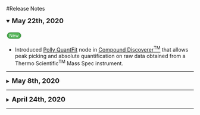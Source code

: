 #Release Notes

<details open>
  <summary><font size="+1"><b>May 22th, 2020</b></font></summary>
  <br>
  <a href="#" class="new-button">New</a>
  <ul>
    <li>Introduced <a href="https://docs.elucidata.io/Apps/Metabolomic%20Data/CompoundDiscoverer%20QuantFit.html">Polly QuantFit</a> node in <a href="https://www.thermofisher.com/in/en/home/industrial/mass-spectrometry/liquid-chromatography-mass-spectrometry-lc-ms/lc-ms-software/multi-omics-data-analysis/compound-discoverer-software.html">Compound Discoverer<sup>TM</sup></a> that allows peak picking and absolute quantification on raw data obtained from a Thermo Scientific<sup>TM</sup> Mass Spec instrument.</li>
</details>
<hr>

<details>
  <summary><font size="+1"><b>May 8th, 2020</b></font></summary>
  <br>
  <a href="#" class="new-button">New</a>
  <ul>
    <li>We now host our desktop application, El-MAVEN on Polly.</li>
    <li><a href="https://docs.elucidata.io/Apps/Metabolomic%20Data/Labeled%20LC-MSMS%20Workflow.html#phibeta-tab">Phi calculation</a> feature has been added to Labeled LC-MS/MS Workflow.</li>
  </ul> 

<a href="#" class="updates-button">Updates</a>
  <ul>
    <li>Changed the optimized color palette in IntOmix from a red-yellow-green scale to a more intuitive red-green scale. All upregulated metabolites or genes are represented by a shade of red and downregulated metabolites or genes as a shade of green.</li>
    <li>Changed the non-optimized color palette in IntOmix from a pink-purple scale to a red-green scale to remove ambiguity.</li>
  </ul> 
</details>  

<hr>

<details>
  <summary><font size="+1"><b>April 24th, 2020</b></font></summary>
  <br>
<a href="#" class="new-button">New</a>
  <ul>
    <li>Added a data lake for COVID-19.</li>
  </ul> 
</details>  

<hr>

<br />

<!--Button style for updates-->
<style>
  .updates-button {
    background-color: #4c61af;
    border: 1px solid #364574;
    border-radius: 70px;
    color: #FFFFFF;
    padding: 0px 5px;
    text-align: center;
    text-decoration: none;
    display: inline-block;
    font-size: 12px;
    margin: 4px 2px;
    cursor: default;
}
</style>

<!--Button style for new-->
<style>
.new-button {
    background-color: #4CAF50;
    border: 1px solid #367437;
    border-radius: 70px;
    color: #FFFFFF;
    padding: 0px 5px;
    text-align: center;
    text-decoration: none;
    display: inline-block;
    font-size: 12px;
    margin: 4px 2px;
    cursor: default;
}
</style>

